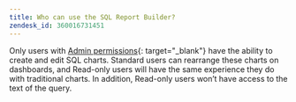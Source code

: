 ```yaml
---
title: Who can use the SQL Report Builder?
zendesk_id: 360016731451
---
```


Only users with [Admin permissions](../../administrator/user-management/user-management.md){: target="_blank"} have the ability to create and edit SQL charts. Standard users can rearrange these charts on dashboards, and Read-only users will have the same experience they do with traditional charts. In addition, Read-only users won’t have access to the text of the query.

